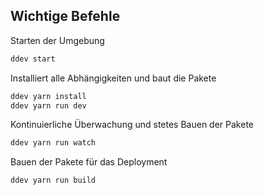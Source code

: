 ## Wichtige Befehle
Starten der Umgebung
```bash
ddev start
```
Installiert alle Abhängigkeiten und baut die Pakete
```bash
ddev yarn install
ddev yarn run dev
```
Kontinuierliche Überwachung und stetes Bauen der Pakete
```bash
ddev yarn run watch
```
Bauen der Pakete für das Deployment
```bash
ddev yarn run build
```